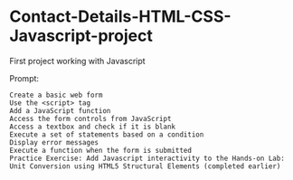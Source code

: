 # Contact-Details-HTML-CSS-Javascript-project
First project working with Javascript


Prompt:

    Create a basic web form
    Use the <script> tag
    Add a JavaScript function
    Access the form controls from JavaScript
    Access a textbox and check if it is blank
    Execute a set of statements based on a condition
    Display error messages
    Execute a function when the form is submitted
    Practice Exercise: Add Javascript interactivity to the Hands-on Lab: Unit Conversion using HTML5 Structural Elements (completed earlier)

